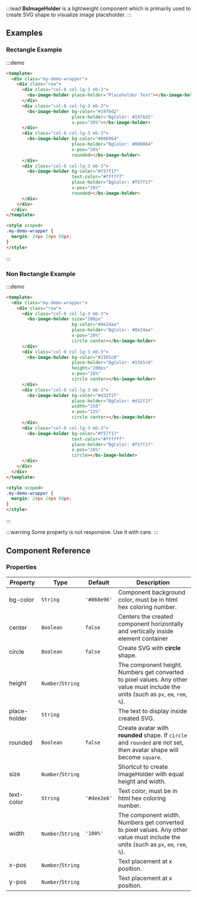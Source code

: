:::lead
**BsImageHolder** is a lightweight component which is primarily used to create SVG shape to visualize 
image placeholder.
:::


## Examples

### Rectangle Example

:::demo
```html
<template>
  <div class="my-demo-wrapper">
    <div class="row">
      <div class="col-6 col-lg-3 mb-3">
        <bs-image-holder place-holder="Placeholder Text"></bs-image-holder>
      </div>
      <div class="col-6 col-lg-3 mb-3">
        <bs-image-holder bg-color="#1976d2" 
                         place-holder="BgColor: #1976d2" 
                         x-pos="26%"></bs-image-holder>
      </div>
      <div class="col-6 col-lg-3 mb-3">
        <bs-image-holder bg-color="#006064" 
                         place-holder="BgColor: #006064" 
                         x-pos="26%" 
                         rounded></bs-image-holder>
      </div>
      <div class="col-6 col-lg-3 mb-3">
        <bs-image-holder bg-color="#f57f17" 
                         text-color="#ffffff"
                         place-holder="BgColor: #f57f17" 
                         x-pos="26%" 
                         rounded></bs-image-holder>
      </div>
    </div>
  </div>
</template>

<style scoped>
.my-demo-wrapper {
  margin: 24px 24px 60px;
}
</style>
```
:::


### Non Rectangle Example

:::demo
```html
<template>
  <div class="my-demo-wrapper">
    <div class="row">
      <div class="col-6 col-lg-3 mb-3">
        <bs-image-holder size="200px" 
                         bg-color="#8e24aa" 
                         place-holder="BgColor: #8e24aa" 
                         x-pos="20%" 
                         circle center></bs-image-holder>
      </div>
      <div class="col-6 col-lg-3 mb-3">
        <bs-image-holder bg-color="#1565c0" 
                         place-holder="BgColor: #1565c0" 
                         height="200px" 
                         x-pos="26%" 
                         circle center></bs-image-holder>
      </div>
      <div class="col-6 col-lg-3 mb-3">
        <bs-image-holder bg-color="#d32f2f" 
                         place-holder="BgColor: #d32f2f" 
                         width="150" 
                         x-pos="12%" 
                         circle center></bs-image-holder>
      </div>
      <div class="col-6 col-lg-3 mb-3">
        <bs-image-holder bg-color="#f57f17" 
                         text-color="#ffffff"
                         place-holder="BgColor: #f57f17" 
                         x-pos="26%" 
                         circle></bs-image-holder>
      </div>
    </div>
  </div>
</template>

<style scoped>
.my-demo-wrapper {
  margin: 24px 24px 60px;
}
</style>
```
:::

:::warning
Some property is not responsive. Use it with care.
:::


## Component Reference

### Properties

<div class="cmp-property">

| Property     | Type        | Default  | Description |
|--------------|-------------|----------|-------------|
| bg-color     | `String`    | `'#868e96'` | Component background color, must be in html hex coloring number. |
| center       | `Boolean`   | `false`  | Centers the created component horizontally and vertically inside element container |
| circle       | `Boolean`   | `false`  | Create SVG with **circle** shape. |
| height       | `Number`/`String` |    | The component height. Numbers get converted to pixel values. Any other value must include the units (such as `px`, `em`, `rem`, `%`). |
| place-holder | `String`    |          | The text to display inside created SVG. |
| rounded      | `Boolean`   | `false`  | Create avatar with **rounded** shape. If `circle` and `rounded` are not set, then avatar shape will become `square`. |
| size         | `Number`/`String` |    | Shortcut to create ImageHolder with equal height and width. |
| text-color   | `String`    | `'#dee2e6'`  | Text color, must be in html hex coloring number. |
| width        | `Number`/`String` | `'100%'` | The component width. Numbers get converted to pixel values. Any other value must include the units (such as `px`, `em`, `rem`, `%`). |
| x-pos        | `Number`/`String` |          | Text placement at x position. |
| y-pos        | `Number`/`String` |          | Text placement at x position. |

</div>
